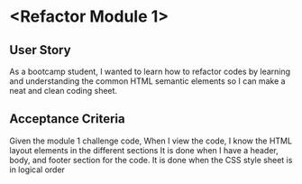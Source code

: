 # <Refactor Module 1>


## User Story

As a bootcamp student, I wanted to learn how to refactor codes by learning and understanding the common HTML semantic elements so I can make a neat and clean coding sheet.

 ## Acceptance Criteria

 Given the module 1 challenge code, 
 When I view the code, I know the HTML layout elements in the different sections
 It is done when I have a header, body, and footer section for the code.
 It is done when the CSS style sheet is in logical order
